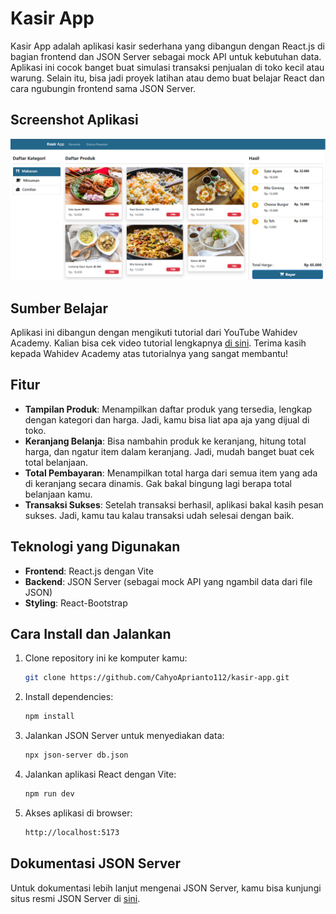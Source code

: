 # Kasir App

Kasir App adalah aplikasi kasir sederhana yang dibangun dengan React.js di bagian frontend dan JSON Server sebagai mock API untuk kebutuhan data. Aplikasi ini cocok banget buat simulasi transaksi penjualan di toko kecil atau warung. Selain itu, bisa jadi proyek latihan atau demo buat belajar React dan cara ngubungin frontend sama JSON Server.

## Screenshot Aplikasi

![Kasir App Screenshot](./public/assets/images/tampilan-app.png)

## Sumber Belajar

Aplikasi ini dibangun dengan mengikuti tutorial dari YouTube Wahidev Academy. Kalian bisa cek video tutorial lengkapnya [di sini](https://www.youtube.com/@WahidevAcademy).
Terima kasih kepada Wahidev Academy atas tutorialnya yang sangat membantu!

## Fitur

- **Tampilan Produk**: Menampilkan daftar produk yang tersedia, lengkap dengan kategori dan harga. Jadi, kamu bisa liat apa aja yang dijual di toko.
- **Keranjang Belanja**: Bisa nambahin produk ke keranjang, hitung total harga, dan ngatur item dalam keranjang. Jadi, mudah banget buat cek total belanjaan.
- **Total Pembayaran**: Menampilkan total harga dari semua item yang ada di keranjang secara dinamis. Gak bakal bingung lagi berapa total belanjaan kamu.
- **Transaksi Sukses**: Setelah transaksi berhasil, aplikasi bakal kasih pesan sukses. Jadi, kamu tau kalau transaksi udah selesai dengan baik.

## Teknologi yang Digunakan

- **Frontend**: React.js dengan Vite
- **Backend**: JSON Server (sebagai mock API yang ngambil data dari file JSON)
- **Styling**: React-Bootstrap

## Cara Install dan Jalankan

1. Clone repository ini ke komputer kamu:

   ```bash
   git clone https://github.com/CahyoAprianto112/kasir-app.git
   ```

2. Install dependencies:

   ```bash
   npm install
   ```

3. Jalankan JSON Server untuk menyediakan data:

   ```bash
   npx json-server db.json
   ```

4. Jalankan aplikasi React dengan Vite:

   ```bash
   npm run dev
   ```

5. Akses aplikasi di browser:
   ```bash
   http://localhost:5173
   ```

## Dokumentasi JSON Server

Untuk dokumentasi lebih lanjut mengenai JSON Server, kamu bisa kunjungi situs resmi JSON Server di [sini](https://github.com/typicode/json-server/tree/v0).

